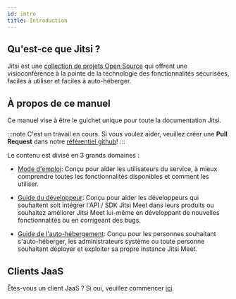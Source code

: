 ```yaml
---
id: intro
title: Introduction
---
```


## Qu'est-ce que Jitsi ?

Jitsi est une  [collection de projets Open Source](architecture.md) qui offrent une visioconférence à la pointe de la technologie
des fonctionnalités sécurisées, faciles à utiliser et faciles à auto-héberger.

## À propos de ce manuel

Ce manuel vise à être le guichet unique pour toute la documentation Jitsi.

:::note C'est un travail en cours.
Si vous voulez aider, veuillez créer une **Pull Request** dans notre [référentiel github](https://github.com/jitsi/handbook)!
:::

Le contenu est divisé en 3 grands domaines :

* [Mode d'emploi](user-guide/user-guide.md): Conçu pour aider les utilisateurs du service, à mieux
comprendre toutes les fonctionnalités disponibles et comment les utiliser.

* [Guide du développeur](dev-guide/dev-guide.md): Conçu pour aider les développeurs qui souhaitent soit 
intégrer l'API / SDK Jitsi Meet dans leurs produits ou souhaitez améliorer Jitsi Meet lui-même en développant de nouvelles fonctionnalités ou en corrigeant des bugs.

* [Guide de l'auto-hébergement](devops-guide/devops-guide.md): Conçu pour les personnes souhaitant s'auto-héberger, les administrateurs système
ou toute personne souhaitant déployer et exploiter sa propre instance Jitsi Meet.

## Clients JaaS

Êtes-vous un client JaaS ? Si oui, veuillez commencer [ici](https://developer.8x8.com/jaas/docs/jaas-onboarding).
